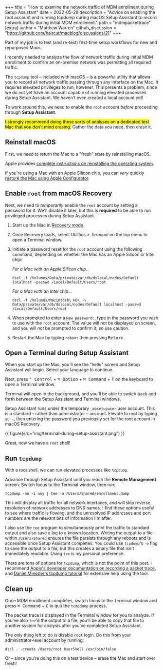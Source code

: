 +++
title = "How to examine the network traffic of MDM enrollment during Setup Assistant"
date = 2022-05-28
description = "Advice on enabling the root account and running tcpdump during macOS Setup Assistant to record network traffic during initial MDM enrollment."
path = "mdmpackettrace"
[extra]
author = "Matthew Warren"
github_discussion = "https://github.com/haircut/macblog/discussions/21"
+++

Part of my job is to test (and re-test) first-time setup workflows for new and
repurposed Macs.

I recently needed to analyze the flow of network traffic during initial MDM
enrollment to confirm an on-premise network was permitting all required traffic.

The `tcpdump` tool – included with macOS – is a powerful utility that allows you
to record all network traffic passing through any interface on the Mac. It
requires elevated privileges to run, however. This presents a problem, since we
do not yet have an account capable of running elevated processes during Setup
Assistant. We haven't even created a local account yet!

To work around this, we need to enable the `root` account _before_ proceeding
through **Setup Assistant**.

<!-- more -->

<mark>I strongly recommend doing these sorts of analyses on a dedicated test Mac
that you don't mind erasing.</mark> Gather the data you need, then erase it.

## Reinstall macOS

First, we need to return the Mac to a "fresh" state by reinstalling macOS.

Apple provides [complete instructions on reinstalling the operating system][os].

If you're using a Mac with an Apple Silicon chip, you can _very_ quickly
[restore the Mac using Apple Configurator][configurator].

## Enable `root` from macOS Recovery

Next, we need to _temporarily_ enable the `root` account by setting a
password for it. We'll disable it later, but this is **required** to be able to
run privileged processes during Setup Assistant.

1. Start up the Mac in [Recovery mode][recovery].
2. Once Recovery loads, select *Utilities > Terminal* on the top menu to open a
   Terminal window.
3. Initiate a password reset for the `root` account using the following command,
   depending on whether the Mac has an Apple Silicon or Intel chip:

   _For a Mac with an Apple Silicon chip..._
   
   ```shell
   dscl -f /Volumes/Data/private/var/db/dslocal/nodes/Default localhost -passwd /Local/Default/Users/root
   ```

   _For a Mac with an Intel chip..._

   ```shell
   dscl -f /Volumes/Macintosh\ HD\ -\ Data/private/var/db/dslocal/nodes/Default localhost -passwd /Local/Default/Users/root
   ```
4. When prompted to enter a `New password:`, type in the password you wish to
   use with the `root` account. The value will not be displayed on screen, and
   you will *not* be prompted to confirm it, so use caution.
5. Restart the Mac by typing `reboot` then pressing <kbd>Return</kbd>.

## Open a Terminal during Setup Assistant

When you start up the Mac, you'll see the "hello" screen and Setup Assistant
will begin. Select your language to continue.

Next, press <kbd>⌃ Control</kbd> + <kbd>⌥ Option</kbd> + <kbd>⌘ Command</kbd> +
<kbd>T</kbd> on the keyboard to open a Terminal window.

Terminal will open in the background, and you'll be able to switch back and
forth between the Setup Assistant and Terminal windows.

Setup Assistant runs under the temporary `_mbsetupuser` user account. This is a
standard – rather than administrator – account. Elevate to root by typing `su
-`, then entering the password you previously set for the root account in macOS
Recovery.

{{ figure(src="img/terminal-during-setup-assistant.png") }}

Great, now we have a `root` shell!

## Run `tcpdump`

With a root shell, we can run elevated processes like `tcpdump`.

Advance through Setup Assistant until you reach the **Remote Management**
screen. Switch focus to the Terminal window, then run:

```shell
tcpdump -nn -i any | tee -a /Users/Shared/enrollment.dump
```

This will display all traffic for all network interfaces, and will skip reverse
resolution of network addresses to DNS names. I find these options useful to see
where traffic is flowing, and the unresolved IP addresses and port numbers are
the relevant bits of information I'm after.

I also use the `tee` program to simultaneously print the traffic to standard
output and also save a log to a known location. Writing the output to a file
within `/Users/Shared` ensures the file persists through any reboots and is
accessible once Setup Assistant completes. You could use `tcpdump`'s `-w` flag
to save the output to a file, but this creates a binary file that isn't
immediately readable. Using `tee` is my personal preference.

There are tons of options for `tcpdump`, which is not the point of this post. I
recommend [Apple's developer documentation on recording a packet
trace][appletcpdump], and [Daniel Miessler's tcpdump tutorial][miessler] for
extensive help using the tool.

## Clean up

Once MDM enrollment completes, switch focus to the Terminal window and press
<kbd>⌘ Command</kbd> + <kbd>C</kbd> to quit the `tcmpdump` process.

The packet trace is displayed in the Terminal window for you to analyze. If
you've also `tee`'d the output to a file, you'll be able to copy that
file to another system for analysis after you've completed Setup Assistant.

The only thing left to do is disable `root` login. Do this from your
administrator-level account by running:

```shell
dscl . -create /Users/root UserShell /usr/bin/false
```

Or – since you're doing this on a test device – erase the Mac and start over
fresh!

[os]: <https://support.apple.com/en-us/HT204904>
[configurator]: <https://support.apple.com/guide/apple-configurator-mac/revive-or-restore-a-mac-with-apple-silicon-apdd5f3c75ad/mac>
[recovery]: <https://support.apple.com/guide/mac-help/intro-to-macos-recovery-mchl46d531d6/mac>
[appletcpdump]: <https://developer.apple.com/documentation/network/recording_a_packet_trace>
[miessler]: <https://danielmiessler.com/study/tcpdump/>
